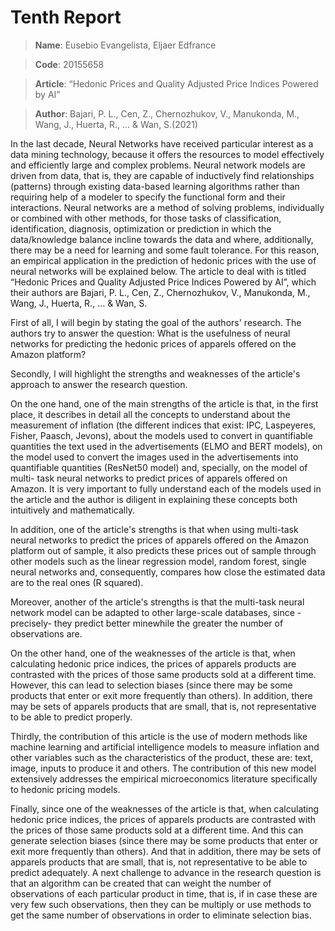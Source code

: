 # Tenth Report

> **Name**:     Eusebio Evangelista, Eljaer Edfrance

> **Code**:      20155658

> **Article**:     “Hedonic Prices and Quality Adjusted Price Indices Powered by AI”

> **Author**:    Bajari, P. L., Cen, Z., Chernozhukov, V., Manukonda, M., Wang, J., Huerta, R., ... & Wan, S.(2021)

In the last decade, Neural Networks have received particular interest as a data mining technology, because it offers the resources to model effectively and efficiently large and complex problems. Neural network models are driven from data, that is, they are capable of inductively find relationships (patterns) through existing data-based learning algorithms rather than requiring help of a modeler to specify the functional form and their interactions. Neural networks are a method of solving problems, individually or combined with other methods, for those tasks of classification, identification, diagnosis, optimization or prediction in which the data/knowledge balance incline towards the data and where, additionally, there may be a need for learning and some fault tolerance. For this reason, an empirical application in the prediction of hedonic prices with the use of neural networks will be explained below. The article to deal with is titled “Hedonic Prices and Quality Adjusted Price Indices Powered by AI”, which their authors are Bajari, P. L., Cen, Z., Chernozhukov, V., Manukonda, M., Wang, J., Huerta, R., ... & Wan, S. 

First of all, I will begin by stating the goal of the authors' research. The authors try to answer the question: What is the usefulness of neural networks for predicting the hedonic prices of apparels offered on the Amazon platform?

Secondly, I will highlight the strengths and weaknesses of the article's approach to answer the research question.

On the one hand, one of the main strengths of the article is that, in the first place, it describes in detail all the concepts to understand about the measurement of inflation (the different indices that exist: IPC, Laspeyeres, Fisher, Paasch, Jevons), about the models used to convert in quantifiable quantities the text used in the advertisements (ELMO and BERT models), on the model used to convert the images used in the advertisements into quantifiable quantities (ResNet50 model) and, specially, on the model of multi- task neural networks to predict prices of apparels offered on Amazon. It is very important to fully understand each of the models used in the article and the author is diligent in explaining these concepts both intuitively and mathematically.

In addition, one of the article's strengths is that when using multi-task neural networks to predict the prices of apparels offered on the Amazon platform out of sample, it also predicts these prices out of sample through other models such as the linear regression model, random forest, single neural networks and, consequently, compares how close the estimated data are to the real ones (R squared).

Moreover, another of the article's strengths is that the multi-task neural network model can be adapted to other large-scale databases, since -precisely- they predict better minewhile the greater the number of observations are.

On the other hand, one of the weaknesses of the article is that, when calculating hedonic price indices, the prices of apparels products are contrasted with the prices of those same products sold at a different time. However, this can lead to selection biases (since there may be some products that enter or exit more frequently than others). In addition, there may be sets of apparels products that are small, that is, not representative to be able to predict properly.

Thirdly, the contribution of this article is the use of modern methods like machine learning and artificial intelligence models to measure inflation and other variables such as the characteristics of the product, these are: text, image, inputs to produce it and others. The contribution of this new model extensively addresses the empirical microeconomics literature specifically to hedonic pricing models.

Finally, since one of the weaknesses of the article is that, when calculating hedonic price indices, the prices of apparels products are contrasted with the prices of those same products sold at a different time. And this can generate selection biases (since there may be some products that enter or exit more frequently than others). And that in addition, there may be sets of apparels products that are small, that is, not representative to be able to predict adequately. A next challenge to advance in the research question is that an algorithm can be created that can weight the number of observations of each particular product in time, that is, if in case these are very few such observations, then they can be multiply or use methods to get the same number of observations in order to eliminate selection bias.